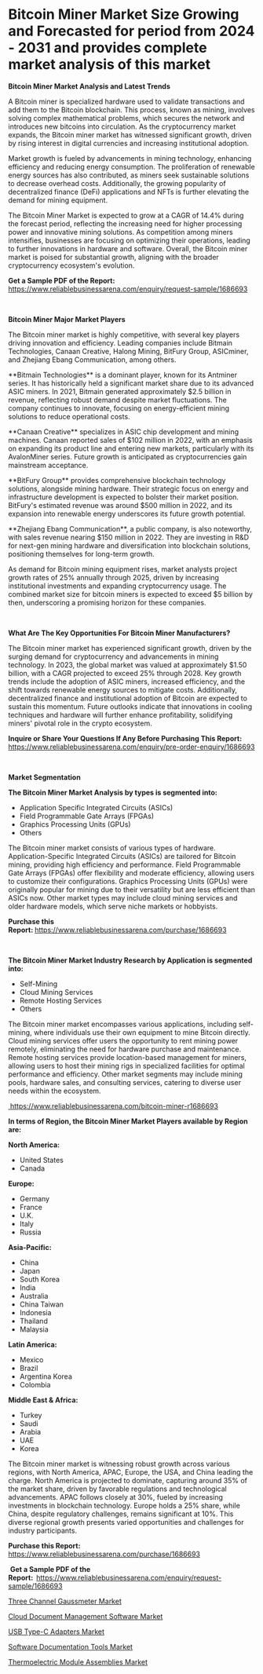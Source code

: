<p><h1>Bitcoin Miner Market Size Growing and Forecasted for period from 2024 - 2031 and provides complete market analysis of this market</h1></p><p><strong>Bitcoin Miner Market Analysis and Latest Trends</strong></p>
<p><p>A Bitcoin miner is specialized hardware used to validate transactions and add them to the Bitcoin blockchain. This process, known as mining, involves solving complex mathematical problems, which secures the network and introduces new bitcoins into circulation. As the cryptocurrency market expands, the Bitcoin miner market has witnessed significant growth, driven by rising interest in digital currencies and increasing institutional adoption.</p><p>Market growth is fueled by advancements in mining technology, enhancing efficiency and reducing energy consumption. The proliferation of renewable energy sources has also contributed, as miners seek sustainable solutions to decrease overhead costs. Additionally, the growing popularity of decentralized finance (DeFi) applications and NFTs is further elevating the demand for mining equipment.</p><p>The Bitcoin Miner Market is expected to grow at a CAGR of 14.4% during the forecast period, reflecting the increasing need for higher processing power and innovative mining solutions. As competition among miners intensifies, businesses are focusing on optimizing their operations, leading to further innovations in hardware and software. Overall, the Bitcoin miner market is poised for substantial growth, aligning with the broader cryptocurrency ecosystem's evolution.</p></p>
<p><strong>Get a Sample PDF of the Report:&nbsp;</strong> <a href="https://www.reliablebusinessarena.com/enquiry/request-sample/1686693?utm_campaign=1174&utm_medium=2&utm_source=Github&utm_content=ia&utm_term=16102024&utm_id=bitcoin-miner">https://www.reliablebusinessarena.com/enquiry/request-sample/1686693</a></p>
<p>&nbsp;</p>
<p><strong>Bitcoin Miner Major Market Players</strong></p>
<p><p>The Bitcoin miner market is highly competitive, with several key players driving innovation and efficiency. Leading companies include Bitmain Technologies, Canaan Creative, Halong Mining, BitFury Group, ASICminer, and Zhejiang Ebang Communication, among others.</p><p>**Bitmain Technologies** is a dominant player, known for its Antminer series. It has historically held a significant market share due to its advanced ASIC miners. In 2021, Bitmain generated approximately $2.5 billion in revenue, reflecting robust demand despite market fluctuations. The company continues to innovate, focusing on energy-efficient mining solutions to reduce operational costs.</p><p>**Canaan Creative** specializes in ASIC chip development and mining machines. Canaan reported sales of $102 million in 2022, with an emphasis on expanding its product line and entering new markets, particularly with its AvalonMiner series. Future growth is anticipated as cryptocurrencies gain mainstream acceptance.</p><p>**BitFury Group** provides comprehensive blockchain technology solutions, alongside mining hardware. Their strategic focus on energy and infrastructure development is expected to bolster their market position. BitFury's estimated revenue was around $500 million in 2022, and its expansion into renewable energy underscores its future growth potential.</p><p>**Zhejiang Ebang Communication**, a public company, is also noteworthy, with sales revenue nearing $150 million in 2022. They are investing in R&D for next-gen mining hardware and diversification into blockchain solutions, positioning themselves for long-term growth.</p><p>As demand for Bitcoin mining equipment rises, market analysts project growth rates of 25% annually through 2025, driven by increasing institutional investments and expanding cryptocurrency usage. The combined market size for bitcoin miners is expected to exceed $5 billion by then, underscoring a promising horizon for these companies.</p></p>
<p>&nbsp;</p>
<p><strong>What Are The Key Opportunities For Bitcoin Miner Manufacturers?</strong></p>
<p><p>The Bitcoin miner market has experienced significant growth, driven by the surging demand for cryptocurrency and advancements in mining technology. In 2023, the global market was valued at approximately $1.50 billion, with a CAGR projected to exceed 25% through 2028. Key growth trends include the adoption of ASIC miners, increased efficiency, and the shift towards renewable energy sources to mitigate costs. Additionally, decentralized finance and institutional adoption of Bitcoin are expected to sustain this momentum. Future outlooks indicate that innovations in cooling techniques and hardware will further enhance profitability, solidifying miners' pivotal role in the crypto ecosystem.</p></p>
<p><strong>Inquire or Share Your Questions If Any Before Purchasing This Report:</strong> <a href="https://www.reliablebusinessarena.com/enquiry/pre-order-enquiry/1686693?utm_campaign=1174&utm_medium=2&utm_source=Github&utm_content=ia&utm_term=16102024&utm_id=bitcoin-miner">https://www.reliablebusinessarena.com/enquiry/pre-order-enquiry/1686693</a></p>
<p>&nbsp;</p>
<p><strong>Market Segmentation</strong></p>
<p><strong>The Bitcoin Miner Market Analysis by types is segmented into:</strong></p>
<p><ul><li>Application Specific Integrated Circuits (ASICs)</li><li>Field Programmable Gate Arrays (FPGAs)</li><li>Graphics Processing Units (GPUs)</li><li>Others</li></ul></p>
<p><p>The Bitcoin miner market consists of various types of hardware. Application-Specific Integrated Circuits (ASICs) are tailored for Bitcoin mining, providing high efficiency and performance. Field Programmable Gate Arrays (FPGAs) offer flexibility and moderate efficiency, allowing users to customize their configurations. Graphics Processing Units (GPUs) were originally popular for mining due to their versatility but are less efficient than ASICs now. Other market types may include cloud mining services and older hardware models, which serve niche markets or hobbyists.</p></p>
<p><strong>Purchase this Report:&nbsp;</strong><a href="https://www.reliablebusinessarena.com/purchase/1686693?utm_campaign=1174&utm_medium=2&utm_source=Github&utm_content=ia&utm_term=16102024&utm_id=bitcoin-miner">https://www.reliablebusinessarena.com/purchase/1686693</a></p>
<p>&nbsp;</p>
<p><strong>The Bitcoin Miner Market Industry Research by Application is segmented into:</strong></p>
<p><ul><li>Self-Mining</li><li>Cloud Mining Services</li><li>Remote Hosting Services</li><li>Others</li></ul></p>
<p><p>The Bitcoin miner market encompasses various applications, including self-mining, where individuals use their own equipment to mine Bitcoin directly. Cloud mining services offer users the opportunity to rent mining power remotely, eliminating the need for hardware purchase and maintenance. Remote hosting services provide location-based management for miners, allowing users to host their mining rigs in specialized facilities for optimal performance and efficiency. Other market segments may include mining pools, hardware sales, and consulting services, catering to diverse user needs within the ecosystem.</p></p>
<p><a href="https://www.reliablebusinessarena.com/bitcoin-miner-r1686693?utm_campaign=1174&utm_medium=2&utm_source=Github&utm_content=ia&utm_term=16102024&utm_id=bitcoin-miner">&nbsp;https://www.reliablebusinessarena.com/bitcoin-miner-r1686693</a></p>
<p><strong>In terms of Region, the Bitcoin Miner Market Players available by Region are:</strong></p>
<p>
    <p> <strong> North America: </strong>
        <ul>
            <li>United States</li>
            <li>Canada</li>
        </ul>
        </p> 
    <p> <strong> Europe: </strong>
        <ul>
            <li>Germany</li>
            <li>France</li>
            <li>U.K.</li>
            <li>Italy</li>
            <li>Russia</li>
        </ul>
        </p> 
    <p> <strong> Asia-Pacific: </strong>
        <ul>
            <li>China</li>
            <li>Japan</li>
            <li>South Korea</li>
            <li>India</li>
            <li>Australia</li>
            <li>China Taiwan</li>
            <li>Indonesia</li>
            <li>Thailand</li>
            <li>Malaysia</li>
        </ul>
        </p> 
    <p> <strong> Latin America: </strong>
        <ul>
            <li>Mexico</li>
            <li>Brazil</li>
            <li>Argentina Korea</li>
            <li>Colombia</li>
        </ul>
        </p> 
    <p> <strong> Middle East & Africa: </strong>
        <ul>
            <li>Turkey</li>
            <li>Saudi</li>
            <li>Arabia</li>
            <li>UAE</li>
            <li>Korea</li>
        </ul>
    </p>
    </p>
<p><p>The Bitcoin miner market is witnessing robust growth across various regions, with North America, APAC, Europe, the USA, and China leading the charge. North America is projected to dominate, capturing around 35% of the market share, driven by favorable regulations and technological advancements. APAC follows closely at 30%, fueled by increasing investments in blockchain technology. Europe holds a 25% share, while China, despite regulatory challenges, remains significant at 10%. This diverse regional growth presents varied opportunities and challenges for industry participants.</p></p>
<p><strong>Purchase this Report: </strong><a href="https://www.reliablebusinessarena.com/purchase/1686693?utm_campaign=1174&utm_medium=2&utm_source=Github&utm_content=ia&utm_term=16102024&utm_id=bitcoin-miner">https://www.reliablebusinessarena.com/purchase/1686693</a></p>
<p>&nbsp;<strong>Get a Sample PDF of the Report:&nbsp;&nbsp;</strong><a href="https://www.reliablebusinessarena.com/enquiry/request-sample/1686693?utm_campaign=1174&utm_medium=2&utm_source=Github&utm_content=ia&utm_term=16102024&utm_id=bitcoin-miner">https://www.reliablebusinessarena.com/enquiry/request-sample/1686693</a></p>
<p><strong></strong></p>
<p><p><a href="https://www.linkedin.com/pulse/three-channel-gaussmeter-market-share-analysis-growth-trends-15fzf?utm_campaign=1174&utm_medium=2&utm_source=Github&utm_content=ia&utm_term=16102024&utm_id=bitcoin-miner">Three Channel Gaussmeter Market</a></p><p><a href="https://github.com/jerrodkho/Market-Research-Report-List-1/blob/main/cloud-document-management-software-market.md?utm_campaign=1174&utm_medium=2&utm_source=Github&utm_content=ia&utm_term=16102024&utm_id=bitcoin-miner">Cloud Document Management Software Market</a></p><p><a href="https://www.linkedin.com/pulse/disruption-innovation-usb-type-c-adapters-industry-market-analysis-gr6nf?trk=public_post_embed_feed-article-content&utm_campaign=1174&utm_medium=2&utm_source=Github&utm_content=ia&utm_term=16102024&utm_id=bitcoin-miner">USB Type-C Adapters Market</a></p><p><a href="https://github.com/ofeliap0codgers/Market-Research-Report-List-1/blob/main/software-documentation-tools-market.md?utm_campaign=1174&utm_medium=2&utm_source=Github&utm_content=ia&utm_term=16102024&utm_id=bitcoin-miner">Software Documentation Tools Market</a></p><p><a href="https://www.linkedin.com/pulse/thermoelectric-module-assemblies-market-emerging-trends-future-vqdnf?trk=public_post_embed_feed-article-content&utm_campaign=1174&utm_medium=2&utm_source=Github&utm_content=ia&utm_term=16102024&utm_id=bitcoin-miner">Thermoelectric Module Assemblies Market</a></p></p>
